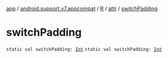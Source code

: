 [app](../../../index.md) / [android.support.v7.appcompat](../../index.md) / [R](../index.md) / [attr](index.md) / [switchPadding](./switch-padding.md)

# switchPadding

`static val switchPadding: `[`Int`](https://kotlinlang.org/api/latest/jvm/stdlib/kotlin/-int/index.html)
`static val switchPadding: `[`Int`](https://kotlinlang.org/api/latest/jvm/stdlib/kotlin/-int/index.html)